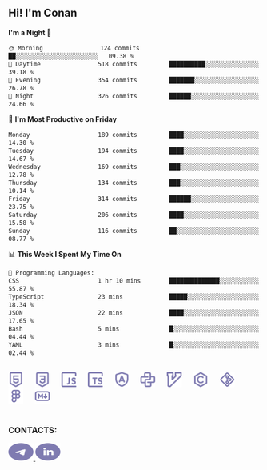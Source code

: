 ## Hi! I'm Conan

<!--START_SECTION:waka-->
**I'm a Night 🦉** 

```text
🌞 Morning                124 commits         ██░░░░░░░░░░░░░░░░░░░░░░░   09.38 % 
🌆 Daytime                518 commits         ██████████░░░░░░░░░░░░░░░   39.18 % 
🌃 Evening                354 commits         ███████░░░░░░░░░░░░░░░░░░   26.78 % 
🌙 Night                  326 commits         ██████░░░░░░░░░░░░░░░░░░░   24.66 % 
```
📅 **I'm Most Productive on Friday** 

```text
Monday                   189 commits         ████░░░░░░░░░░░░░░░░░░░░░   14.30 % 
Tuesday                  194 commits         ████░░░░░░░░░░░░░░░░░░░░░   14.67 % 
Wednesday                169 commits         ███░░░░░░░░░░░░░░░░░░░░░░   12.78 % 
Thursday                 134 commits         ███░░░░░░░░░░░░░░░░░░░░░░   10.14 % 
Friday                   314 commits         ██████░░░░░░░░░░░░░░░░░░░   23.75 % 
Saturday                 206 commits         ████░░░░░░░░░░░░░░░░░░░░░   15.58 % 
Sunday                   116 commits         ██░░░░░░░░░░░░░░░░░░░░░░░   08.77 % 
```


📊 **This Week I Spent My Time On** 

```text
💬 Programming Languages: 
CSS                      1 hr 10 mins        ██████████████░░░░░░░░░░░   55.87 % 
TypeScript               23 mins             █████░░░░░░░░░░░░░░░░░░░░   18.34 % 
JSON                     22 mins             ████░░░░░░░░░░░░░░░░░░░░░   17.65 % 
Bash                     5 mins              █░░░░░░░░░░░░░░░░░░░░░░░░   04.44 % 
YAML                     3 mins              █░░░░░░░░░░░░░░░░░░░░░░░░   02.44 % 
```


<!--END_SECTION:waka-->

<br>

<div align="left">
  <img src="icons/skills/html.svg" width="30" alt="html5"/>
  <img width="15"/>
  <img src="icons/skills/css.svg" width="30" alt="css"/>
  <img width="15"/>
  <img src="icons/skills/javascript.svg" width="30" alt="javascript"/>
  <img width="15"/>
  <img src="icons/skills/typescript.svg" width="30" alt="typescript"/>
  <img width="15"/>
  <img src="icons/skills/angular.svg" width="30" alt="angular"/>
  <img width="15"/>
  <img src="icons/skills/python.svg" width="30" alt="python"/>
  <img width="15"/>
  <img src="icons/skills/vim.svg" width="30" alt="vim"/>
  <img width="15"/>
  <img src="icons/skills/c.svg" width="30" alt="c"/>
  <img width="15"/>
  <img src="icons/skills/git.svg" width="30" alt="git"/>
  <img width="15"/>
  <img src="icons/skills/figma.svg" width="30" alt="figma"/>
  <img width="15"/>
  <img src="icons/skills/markdown.svg" width="30" alt="markdown"/>
</div>

<br>

### CONTACTS:

<div align="left">
  <a href="https://t.me/gkkconan">
    <img src="icons/contacts/telegram.svg" width="50" height="35" alt="telegram"/>
  </a>
  <a href="https://www.linkedin.com/in/gkkconan">
    <img src="icons/contacts/linkedin.svg" width="50" height="35" alt="linkedin"/>
  </a>
</div>
